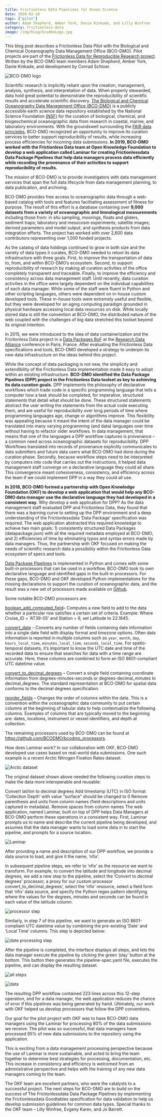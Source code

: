 ```yaml
---
title: Frictionless Data Pipelines for Ocean Science
date: 2020-02-10
tags: ["pilot"]
author: Adam Shepherd, Amber York, Danie Kinkade, and Lilly Winfree
category: frictionless-data
image: /img/blog/bcodmoLogo.jpg
---
```


This blog post describes a Frictionless Data Pilot with the Biological and Chemical Oceanography Data Management Office (BCO-DMO). Pilot projects are part of the [Frictionless Data for Reproducible Research project](https://frictionlessdata.io/reproducible-research/). Written by the BCO-DMO team members Adam Shepherd, Amber York, Danie Kinkade, and development by Conrad Schloer.

<!-- more -->

![BCO-DMO logo](./bcodmoLogo.jpg)

Scientific research is implicitly reliant upon the creation, management, analysis, synthesis, and interpretation of data. When properly stewarded, data hold great potential to demonstrate the reproducibility of scientific results and accelerate scientific discovery. [The Biological and Chemical Oceanography Data Management Office (BCO-DMO)](https://www.bco-dmo.org/) is a publicly accessible earth science data repository established by the National Science Foundation [(NSF)](https://www.nsf.gov/) for the curation of biological, chemical, and biogeochemical oceanographic data from research in coastal, marine, and laboratory environments. With the groundswell surrounding the [FAIR data principles](https://doi.org/10.1038/sdata.2016.18), BCO-DMO recognized an opportunity to improve its curation services to better support reproducibility of results, while increasing process efficiencies for incoming data submissions. **In 2019, BCO-DMO worked with the Frictionless Data team at Open Knowledge Foundation to develop a web application called Laminar for creating Frictionlessdata Data Package Pipelines that help data managers process data efficiently while recording the provenance of their activities to support reproducibility of results.**

The mission of BCO-DMO is to provide investigators with data management services that span the full data lifecycle from data management planning, to data publication, and archiving.

BCO-DMO provides free access to oceanographic data through a web-based catalog with tools and features facilitating assessment of fitness for purpose. The result of this effort is a database containing over **9,000 datasets from a variety of oceanographic and limnological measurements** including those from: in situ sampling, moorings, floats and gliders, sediment traps; laboratory and mesocosm experiments; satellite images; derived parameters and model output; and synthesis products from data integration efforts. The project has worked with over 2,600 data contributors representing over 1,000 funded projects. 

As the catalog of data holdings continued to grow in both size and the variety of data types it curates, BCO-DMO needed to retool its data infrastructure with three goals. First, to improve the transportation of data to, from, and within BCO-DMO’s ecosystem. Second, to support reproducibility of research by making all curation activities of the office completely transparent and traceable. Finally, to improve the efficiency and consistency across data management staff. Until recently, data curation activities in the office were largely dependent on the individual capabilities of each data manager. While some of the staff were fluent in Python and other scripting languages, others were dependent on in-house custom developed tools. These in-house tools were extremely useful and flexible, but they were developed for an aging computing paradigm grounded in physical hardware accessing local data resources on disk. While locally stored data is still the convention at BCO-DMO, the distributed nature of the web coupled with the challenges of big data stretched this toolset beyond its original intention. 

In 2015, we were introduced to the idea of data containerization and the Frictionless Data project in a [Data Packages BoF](https://www.rd-alliance.org/data-packages-bof-p6-bof-session.html) at the [Research Data Alliance](https://www.rd-alliance.org/) conference in Paris, France. After evaluating the Frictionless Data specifications and tools, BCO-DMO developed a strategy to underpin its new data infrastructure on the ideas behind this project.

While the concept of data packaging is not new, the simplicity and extendibility of the Frictionless Data implementation made it easy to adopt within an existing infrastructure. **BCO-DMO identified the Data Package Pipelines (DPP) project in the Frictionless Data toolset as key to achieving its data curation goals.** DPP implements the philosophy of declarative workflows which trade code in a specific programming language that tells a computer how a task should be completed, for imperative, structured statements that detail what should be done. These structured statements abstract the user writing the statements from the actual code executing them, and are useful for reproducibility over long periods of time where programming languages age, change or algorithms improve. This flexibility was appealing because it meant the intent of the data manager could be translated into many varying programming (and data) languages over time without having to refactor older workflows. In data management, that means that one of the languages a DPP workflow captures is provenance – a common need across oceanographic datasets for reproducibility. DPP Workflows translated into records of provenance explicitly communicates to data submitters and future data users what BCO-DMO had done during the curation phase. Secondly, because workflow steps need to be interpreted by computers into code that carries out the instructions, it helped data management staff converge on a declarative language they could all share. This convergence meant cohesiveness, consistency, and efficiency across the team if we could implement DPP in a way they could all use.

**In 2018, BCO-DMO formed a partnership with Open Knowledge Foundation (OKF) to develop a web application that would help any BCO-DMO data manager use the declarative language they had developed in a consistent way.** Why develop a web application for DPP? As the data management staff evaluated DPP and Frictionless Data, they found that there was a learning curve to setting up the DPP environment and a deep understanding of the Frictionlessdata ‘Data Package’ specification was required. The web application abstracted this required knowledge to achieve two main goals: 1) consistently structured Data Packages (datapackage.json) with all the required metadata employed at BCO-DMO, and 2) efficiencies of time by eliminating typos and syntax errors made by data managers.  Thus, the partnership with OKF focused on making the needs of scientific research data a possibility within the Frictionless Data ecosystem of specs and tools.

[Data Package Pipelines](https://github.com/frictionlessdata/datapackage-pipelines) is implemented in Python and comes with some built-in processors that can be used in a workflow. BCO-DMO took its own declarative language and identified gaps in the built-in processors. For these gaps, BCO-DMO and OKF developed Python implementations for the missing declarations to support the curation of oceanographic data, and the result was a new set of processors made available on [Github](https://github.com/BCODMO/bcodmo_processors).

Some notable BCO-DMO processors are:

[boolean_add_computed_field](https://github.com/BCODMO/bcodmo_processors#bcodmo_pipeline_processorsboolean_add_computed_field)– Computes a new field to add to the data whether a particular row satisfies a certain set of criteria.
Example: Where Cruise_ID = ‘AT39-05’ and Station = 6, set Latitude to 22.1645.

[convert_date](https://github.com/BCODMO/bcodmo_processors#bcodmo_pipeline_processorsconvert_date) – Converts any number of fields containing date information into a single date field with display format and timezone options. Often data information is reported in multiple columns such as `year`, `month`, `day`, `hours_local_time`, `minutes_local_time`, `seconds_local_time`. For spatio-temporal datasets, it’s important to know the UTC date and time of the recorded data to ensure that searches for data with a time range are accurate. Here, these columns are combined to form an ISO 8601-compliant UTC datetime value.

[convert_to_decimal_degrees](https://github.com/BCODMO/bcodmo_processors#bcodmo_pipeline_processorsconvert_to_decimal_degrees) –  Convert a single field containing coordinate information from degrees-minutes-seconds or degrees-decimal_minutes to decimal_degrees. The standard representation at BCO-DMO for spatial data conforms to the decimal degrees specification.

[reorder_fields](https://github.com/BCODMO/bcodmo_processors#bcodmo_pipeline_processorsreorder_fields) –  Changes the order of columns within the data. This is a convention within the oceanographic data community to put certain columns at the beginning of tabular data to help contextualize the following columns. Examples of columns that are typically moved to the beginning are: dates, locations, instrument or vessel identifiers, and depth at collection. 

The remaining processors used by BCO-DMO can be found at https://github.com/BCODMO/bcodmo_processors. 

How does Laminar work?
In our collaboration with OKF, BCO-DMO developed use cases based on real-world data submissions. One such example is a recent Arctic Nitrogen Fixation Rates dataset.

![Arctic dataset](./bcodmo1.png)

The original dataset shown above needed the following curation steps to make the data more interoperable and reusable:

Convert lat/lon to decimal degrees
Add timestamp (UTC) in ISO format
‘Collection Depth’ with value “surface” should be changed to 0
Remove parenthesis and units from column names (field descriptions and units captured in metadata).
Remove spaces from column names
The web application, named Laminar, built on top of DPP helps Data Managers at BCO-DMO perform these operations in a consistent way. First, Laminar prompts us to name and describe the current pipeline being developed, and assumes that the data manager wants to load some data in to start the pipeline, and prompts for a source location.

![Laminar](./bcodmo2.png)

After providing a name and description of our DPP workflow, we provide a data source to load, and give it the name, ‘nfix’.

In subsequent pipeline steps, we refer to ‘nfix’ as the resource we want to transform. For example, to convert the latitude and longitude into decimal degrees, we add a new step to the pipeline, select the ‘Convert to decimal degrees’ processor, a proxy for our custom processor convert_to_decimal_degrees’, select the ‘nfix’ resource, select a field form that ‘nfix’ data source, and specify the Python regex pattern identifying where the values for the degrees, minutes and seconds can be found in each value of the latitude column.

![processor step](./bcodmo3.png)

Similarly, in step 7 of this pipeline, we want to generate an ISO 8601-compliant UTC datetime value by combining the pre-existing ‘Date’ and ‘Local Time’ columns. This step is depicted below:

![date processing step](./bcodmo4.png)

After the pipeline is completed, the interface displays all steps, and lets the data manager execute the pipeline by clicking the green ‘play’ button at the bottom. This button then generates the pipeline-spec.yaml file, executes the pipeline, and can display the resulting dataset.

![all steps](./bcodmo5.png)

![data](./bcodmo6.png)

The resulting DPP workflow contained 223 lines across this 12-step operation, and for a data manager, the web application reduces the chance of error if this pipelines was being generated by hand. Ultimately, our work with OKF helped us develop processors that follow the DPP conventions.

Our goal for the pilot project with OKF was to have BCO-DMO data managers using the Laminar for processing 80% of the data submissions we receive. The pilot was so successful, that data managers have processed 95% of new data submissions to the repository using the application.

This is exciting from a data management processing perspective because the use of Laminar is more sustainable, and acted to bring the team together to determine best strategies for processing, documentation, etc. This increase in consistency and efficiency is welcomed from an administrative perspective and helps with the training of any new data managers coming to the team.

The OKF team are excellent partners, who were the catalysts to a successful project. The next steps for BCO-DMO are to build on the success of The Frictionlessdata Data Package Pipelines by implementing the Frictionlessdata Goodtables specification for data validation to help us develop submission guidelines for common data types. Special thanks to the OKF team – Lilly Winfree, Evgeny Karev, and Jo Barrett.
